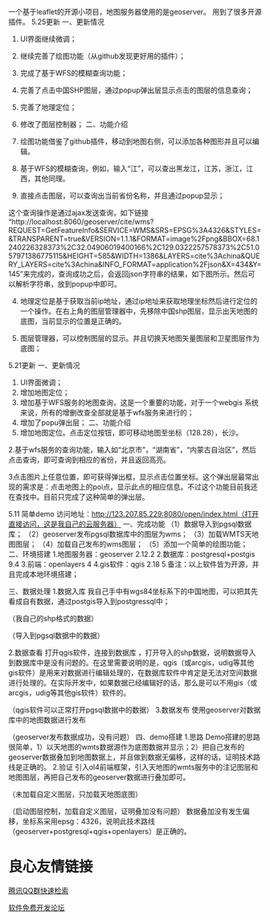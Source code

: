 一个基于leaflet的开源小项目，地图服务器使用的是geoserver。
用到了很多开源插件。
5.25更新
一、更新情况
1.	UI界面继续微调；
2.	继续完善了绘图功能（从github发现更好用的插件）；
3.	完成了基于WFS的模糊查询功能；
4.	完善了点击中国SHP图层，通过popup弹出层显示点击的图层的信息查询；
5.	完善了地理定位；
6.	修改了图层控制器；
二、功能介绍
1.	绘图功能借鉴了github插件，移动到地图右侧，可以添加各种图形并且可以编辑。
  
2.	基于WFS的模糊查询，例如，输入“江”，可以查出黑龙江，江苏，浙江，江西，其他同理。
 

3.	直接点击图层，可以查询出当前省份名称，并且通过popup显示；
 
这个查询操作是通过ajax发送查询，如下链接
“http://localhost:8060/geoserver/cite/wms?REQUEST=GetFeatureInfo&SERVICE=WMS&SRS=EPSG%3A4326&STYLES=&TRANSPARENT=true&VERSION=1.1.1&FORMAT=image%2Fpng&BBOX=68.1240226328373%2C32.04906019400166%2C129.0322257578373%2C51.057971386775115&HEIGHT=585&WIDTH=1386&LAYERS=cite%3Achina&QUERY_LAYERS=cite%3Achina&INFO_FORMAT=application%2Fjson&X=434&Y=145”来完成的，查询成功之后，会返回json字符串的结果，如下图所示。然后可以解析字符串，放到popup中即可。
 
4.	地理定位是基于获取当前ip地址，通过ip地址来获取地理坐标然后进行定位的一个操作。在右上角的图层管理器中，先移除中国shp图层，显示出天地图的底图，当前显示的位置是正确的。
 

5.	图层管理器，可以控制图层的显示。并且切换天地图矢量图层和卫星图层作为底图；
 
5.21更新
一、更新情况
1.	UI界面微调；
2.	增加地图定位；
3.	增加基于WFS服务的地图查询，这是一个重要的功能，对于一个webgis 系统来说，所有的增删改查全部就是基于wfs服务来进行的；
4.	增加了popu弹出层；
二、功能介绍
1.	增加地图定位。点击定位按钮，即可移动地图至坐标（128.28），长沙。
 
2.基于wfs服务的查询功能，输入如“北京市”，“湖南省”，“内蒙古自治区”，然后点击查询，即可查询到相应的省份，并且返回高亮。
 
 
 



3点击图片上任意位置，即可获得弹出框，显示点击位置坐标。这个弹出层最常出现的需求是：点击地图上的poi点，显示此点的相应信息。不过这个功能目前我还在查找中。目前只完成了这种简单的弹出层。
 
5.11 简单demo
访问地址：http://123.207.85.229:8080/open/index.html（打开直接访问，这是我自己的云服务器）
一、完成功能
（1）数据导入到pgsql数据库；
（2）geoserver发布pgsql数据库中的图层为wms；
（3）加载WMTS天地图图层；
（4）加载自己发布的wms图层；
（5）添加一个简单的绘图功能；
二、环境搭建
1.地图服务器：geoserver  2.12.2
2.数据库：postgresql+postgis  9.4
3.前端：openlayers 4
4.gis软件：qgis 2.18
5.备注：以上软件皆为开源，并且完成本地环境搭建；

三、数据处理
1.数据入库
	我自己手中有wgs84坐标系下的中国地图，可以把其先看成自有数据，通过postgis导入到postgressql中；
 
（我自己的shp格式的数据）

 
（导入到pgsql数据中的数据）






2.数据查看
	打开qgis软件，连接到数据库 ，打开导入的shp数据，说明数据导入到数据库中是没有问题的。在这里需要说明的是，qgis（或arcgis，udig等其他gis软件）是用来对数据进行编辑处理的，在数据库软件中肯定是无法对空间数据进行处理的。在实际开发中，如果数据已经编辑好的话，那么是可以不用gis（或arcgis，udig等其他gis软件）软件的。
 
（qgis软件可以正常打开pgsql数据中的数据）
3.数据发布
	使用geoserver对数据库中的地图数据进行发布
 
 
（geoserver发布数据成功，没有问题）
四、demo搭建
1.思路
	Demo搭建的思路很简单，1）以天地图的wmts数据源作为底图数据并显示；2）把自己发布的geoserver数据叠加到地图数据上，并且做到数据无偏移，这样的话，证明技术路线是正确的。
2.验证
	引入ol4前端框架，引入天地图的wmts服务中的注记图层和地图图层，再把自己发布的geoserver数据进行叠加即可。
 
（未加载自定义图层，只加载天地图底图）
 
（启动图层控制，加载自定义图层，证明叠加没有问题）
	数据叠加没有发生偏移，坐标系采用epsg：4326，说明此技术路线（geoserver+postgresql+qgis+openlayers）是正确的。




 # 良心友情链接

[腾讯QQ群快速检索](http://u.720life.cn/s/8cf73f7c)

[软件免费开发论坛](http://u.720life.cn/s/bbb01dc0)